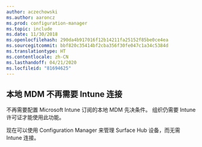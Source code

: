 ```yaml
---
author: aczechowski
ms.author: aaroncz
ms.prod: configuration-manager
ms.topic: include
ms.date: 11/30/2018
ms.openlocfilehash: 290da4b917016f12b14211fa25152f85be0ce4ea
ms.sourcegitcommit: bbf820c35414bf2cba356f30fe047c1a34c5384d
ms.translationtype: HT
ms.contentlocale: zh-CN
ms.lasthandoff: 04/21/2020
ms.locfileid: "81694625"
---
```

## <a name="an-intune-connection-is-no-longer-required-for-on-premises-mdm"></a><a name="bkmk_opmdm"></a> 本地 MDM 不再需要 Intune 连接
<!--1359124-->
不再需要配置 Microsoft Intune 订阅的本地 MDM 先决条件。 组织仍需要 Intune 许可证才能使用此功能。 

现在可以使用 Configuration Manager 来管理 Surface Hub 设备，而无需 Intune 连接。 

